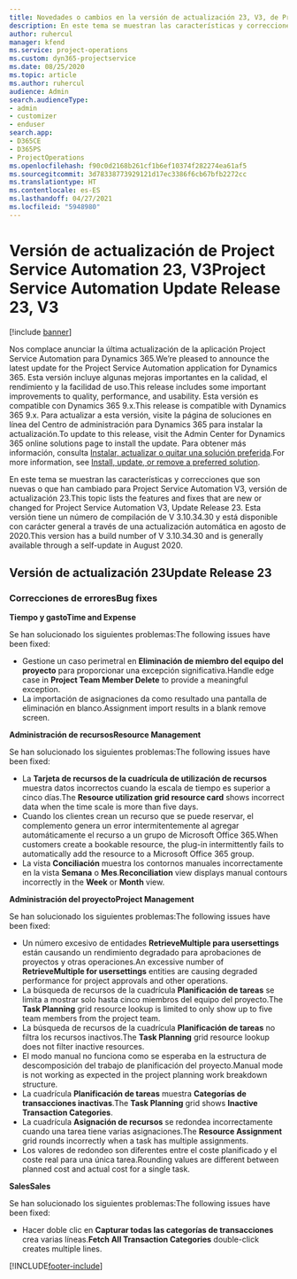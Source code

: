 ```yaml
---
title: Novedades o cambios en la versión de actualización 23, V3, de Project Service Automation
description: En este tema se muestran las características y correcciones que están disponibles en la versión de actualización 23, V3, de Project Service Automation.
author: ruhercul
manager: kfend
ms.service: project-operations
ms.custom: dyn365-projectservice
ms.date: 08/25/2020
ms.topic: article
ms.author: ruhercul
audience: Admin
search.audienceType:
- admin
- customizer
- enduser
search.app:
- D365CE
- D365PS
- ProjectOperations
ms.openlocfilehash: f90c0d2168b261cf1b6ef10374f282274ea61af5
ms.sourcegitcommit: 3d78338773929121d17ec3386f6cb67bfb2272cc
ms.translationtype: HT
ms.contentlocale: es-ES
ms.lasthandoff: 04/27/2021
ms.locfileid: "5948980"
---
```

# <a name="project-service-automation-update-release-23-v3"></a><span data-ttu-id="2f93d-103">Versión de actualización de Project Service Automation 23, V3</span><span class="sxs-lookup"><span data-stu-id="2f93d-103">Project Service Automation Update Release 23, V3</span></span>

[!include [banner](../includes/psa-now-project-operations.md)]

<span data-ttu-id="2f93d-104">Nos complace anunciar la última actualización de la aplicación Project Service Automation para Dynamics 365.</span><span class="sxs-lookup"><span data-stu-id="2f93d-104">We’re pleased to announce the latest update for the Project Service Automation application for Dynamics 365.</span></span> <span data-ttu-id="2f93d-105">Esta versión incluye algunas mejoras importantes en la calidad, el rendimiento y la facilidad de uso.</span><span class="sxs-lookup"><span data-stu-id="2f93d-105">This release includes some important improvements to quality, performance, and usability.</span></span> <span data-ttu-id="2f93d-106">Esta versión es compatible con Dynamics 365 9.x.</span><span class="sxs-lookup"><span data-stu-id="2f93d-106">This release is compatible with Dynamics 365 9.x.</span></span> <span data-ttu-id="2f93d-107">Para actualizar a esta versión, visite la página de soluciones en línea del Centro de administración para Dynamics 365 para instalar la actualización.</span><span class="sxs-lookup"><span data-stu-id="2f93d-107">To update to this release, visit the Admin Center for Dynamics 365 online solutions page to install the update.</span></span> <span data-ttu-id="2f93d-108">Para obtener más información, consulta [Instalar, actualizar o quitar una solución preferida](/power-platform/admin/install-remove-preferred-solution).</span><span class="sxs-lookup"><span data-stu-id="2f93d-108">For more information, see [Install, update, or remove a preferred solution](/power-platform/admin/install-remove-preferred-solution).</span></span>

<span data-ttu-id="2f93d-109">En este tema se muestran las características y correcciones que son nuevas o que han cambiado para Project Service Automation V3, versión de actualización 23.</span><span class="sxs-lookup"><span data-stu-id="2f93d-109">This topic lists the features and fixes that are new or changed for Project Service Automation V3, Update Release 23.</span></span> <span data-ttu-id="2f93d-110">Esta versión tiene un número de compilación de V 3.10.34.30 y está disponible con carácter general a través de una actualización automática en agosto de 2020.</span><span class="sxs-lookup"><span data-stu-id="2f93d-110">This version has a build number of V 3.10.34.30 and is generally available through a self-update in August 2020.</span></span>

## <a name="update-release-23"></a><span data-ttu-id="2f93d-111">Versión de actualización 23</span><span class="sxs-lookup"><span data-stu-id="2f93d-111">Update Release 23</span></span>

### <a name="bug-fixes"></a><span data-ttu-id="2f93d-112">Correcciones de errores</span><span class="sxs-lookup"><span data-stu-id="2f93d-112">Bug fixes</span></span>

<span data-ttu-id="2f93d-113">**Tiempo y gasto**</span><span class="sxs-lookup"><span data-stu-id="2f93d-113">**Time and Expense**</span></span>

<span data-ttu-id="2f93d-114">Se han solucionado los siguientes problemas:</span><span class="sxs-lookup"><span data-stu-id="2f93d-114">The following issues have been fixed:</span></span>
- <span data-ttu-id="2f93d-115">Gestione un caso perimetral en **Eliminación de miembro del equipo del proyecto** para proporcionar una excepción significativa.</span><span class="sxs-lookup"><span data-stu-id="2f93d-115">Handle edge case in **Project Team Member Delete** to provide a meaningful exception.</span></span>
- <span data-ttu-id="2f93d-116">La importación de asignaciones da como resultado una pantalla de eliminación en blanco.</span><span class="sxs-lookup"><span data-stu-id="2f93d-116">Assignment import results in a blank remove screen.</span></span>

<span data-ttu-id="2f93d-117">**Administración de recursos**</span><span class="sxs-lookup"><span data-stu-id="2f93d-117">**Resource Management**</span></span>

<span data-ttu-id="2f93d-118">Se han solucionado los siguientes problemas:</span><span class="sxs-lookup"><span data-stu-id="2f93d-118">The following issues have been fixed:</span></span>

- <span data-ttu-id="2f93d-119">La **Tarjeta de recursos de la cuadrícula de utilización de recursos** muestra datos incorrectos cuando la escala de tiempo es superior a cinco días.</span><span class="sxs-lookup"><span data-stu-id="2f93d-119">The **Resource utilization grid resource card** shows incorrect data when the time scale is more than five days.</span></span>
- <span data-ttu-id="2f93d-120">Cuando los clientes crean un recurso que se puede reservar, el complemento genera un error intermitentemente al agregar automáticamente el recurso a un grupo de Microsoft Office 365.</span><span class="sxs-lookup"><span data-stu-id="2f93d-120">When customers create a bookable resource, the plug-in intermittently fails to automatically add the resource to a Microsoft Office 365 group.</span></span>
- <span data-ttu-id="2f93d-121">La vista **Conciliación** muestra los contornos manuales incorrectamente en la vista **Semana** o **Mes**.</span><span class="sxs-lookup"><span data-stu-id="2f93d-121">**Reconciliation** view displays manual contours incorrectly in the **Week** or **Month** view.</span></span>

<span data-ttu-id="2f93d-122">**Administración del proyecto**</span><span class="sxs-lookup"><span data-stu-id="2f93d-122">**Project Management**</span></span>

<span data-ttu-id="2f93d-123">Se han solucionado los siguientes problemas:</span><span class="sxs-lookup"><span data-stu-id="2f93d-123">The following issues have been fixed:</span></span>

- <span data-ttu-id="2f93d-124">Un número excesivo de entidades **RetrieveMultiple para usersettings** están causando un rendimiento degradado para aprobaciones de proyectos y otras operaciones.</span><span class="sxs-lookup"><span data-stu-id="2f93d-124">An excessive number of **RetrieveMultiple for usersettings** entities are causing degraded performance for project approvals and other operations.</span></span>
- <span data-ttu-id="2f93d-125">La búsqueda de recursos de la cuadrícula **Planificación de tareas** se limita a mostrar solo hasta cinco miembros del equipo del proyecto.</span><span class="sxs-lookup"><span data-stu-id="2f93d-125">The **Task Planning** grid resource lookup is limited to only show up to five team members from the project team.</span></span> 
- <span data-ttu-id="2f93d-126">La búsqueda de recursos de la cuadrícula **Planificación de tareas** no filtra los recursos inactivos.</span><span class="sxs-lookup"><span data-stu-id="2f93d-126">The **Task Planning** grid resource lookup does not filter inactive resources.</span></span>
- <span data-ttu-id="2f93d-127">El modo manual no funciona como se esperaba en la estructura de descomposición del trabajo de planificación del proyecto.</span><span class="sxs-lookup"><span data-stu-id="2f93d-127">Manual mode is not working as expected in the project planning work breakdown structure.</span></span>
- <span data-ttu-id="2f93d-128">La cuadrícula **Planificación de tareas** muestra **Categorías de transacciones inactivas**.</span><span class="sxs-lookup"><span data-stu-id="2f93d-128">The **Task Planning** grid shows **Inactive Transaction Categories**.</span></span>
- <span data-ttu-id="2f93d-129">La cuadrícula **Asignación de recursos** se redondea incorrectamente cuando una tarea tiene varias asignaciones.</span><span class="sxs-lookup"><span data-stu-id="2f93d-129">The **Resource Assignment** grid rounds incorrectly when a task has multiple assignments.</span></span>
- <span data-ttu-id="2f93d-130">Los valores de redondeo son diferentes entre el coste planificado y el coste real para una única tarea.</span><span class="sxs-lookup"><span data-stu-id="2f93d-130">Rounding values are different between planned cost and actual cost for a single task.</span></span>

<span data-ttu-id="2f93d-131">**Sales**</span><span class="sxs-lookup"><span data-stu-id="2f93d-131">**Sales**</span></span>

<span data-ttu-id="2f93d-132">Se han solucionado los siguientes problemas:</span><span class="sxs-lookup"><span data-stu-id="2f93d-132">The following issues have been fixed:</span></span>

- <span data-ttu-id="2f93d-133">Hacer doble clic en **Capturar todas las categorías de transacciones** crea varias líneas.</span><span class="sxs-lookup"><span data-stu-id="2f93d-133">**Fetch All Transaction Categories** double-click creates multiple lines.</span></span>


[!INCLUDE[footer-include](../includes/footer-banner.md)]